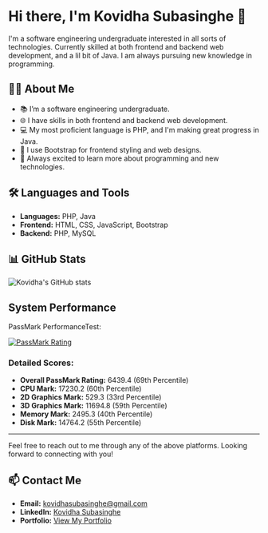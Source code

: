 # Hi there, I'm Kovidha Subasinghe 👋

I'm a software engineering undergraduate interested in all sorts of technologies. Currently skilled at both frontend and backend web development, and a lil bit of Java. I am always pursuing new knowledge in programming.

## 🧑‍💻 About Me

- 📚 I’m a software engineering undergraduate.
- 🌐 I have skills in both frontend and backend web development.
- 💻 My most proficient language is PHP, and I'm making great progress in Java.
- 🎨 I use Bootstrap for frontend styling and web designs.
- 🚀 Always excited to learn more about programming and new technologies.

## 🛠️ Languages and Tools

- **Languages:** PHP, Java
- **Frontend:** HTML, CSS, JavaScript, Bootstrap
- **Backend:** PHP, MySQL

## 📊 GitHub Stats

![Kovidha's GitHub stats](https://github-readme-stats.vercel.app/api?username=RogueChocoholic&show_icons=true&theme=radical)


## System Performance

PassMark PerformanceTest:

[![PassMark Rating](https://www.passmark.com/baselines/V10/images/215416653483.png)](https://www.passmark.com/baselines/V11/display.php?id=215416653483)

### Detailed Scores:
- **Overall PassMark Rating:** 6439.4 (69th Percentile)
- **CPU Mark:** 17230.2 (60th Percentile)
- **2D Graphics Mark:** 529.3 (33rd Percentile)
- **3D Graphics Mark:** 11694.8 (59th Percentile)
- **Memory Mark:** 2495.3 (40th Percentile)
- **Disk Mark:** 14764.2 (55th Percentile)

<!-- Add your profile picture later:
<img src="URL_TO_YOUR_PROFILE_PICTURE" alt="Kovidha Subasinghe" width="200"/>
-->

---

Feel free to reach out to me through any of the above platforms. Looking forward to connecting with you!


## 📫 Contact Me

- **Email:** [kovidhasubasinghe@gmail.com](mailto:kovidhasubasinghe@gmail.com)
- **LinkedIn:** [Kovidha Subasinghe](https://www.linkedin.com/in/kovidha-subasinghe)
- **Portfolio:** [View My Portfolio](https://roguechocoholic-test-portfolio.vercel.app)



<!---
RogueChocoholic/RogueChocoholic is a ✨ special ✨ repository because its `README.md` (this file) appears on your GitHub profile.
You can click the Preview link to take a look at your changes.
--->
